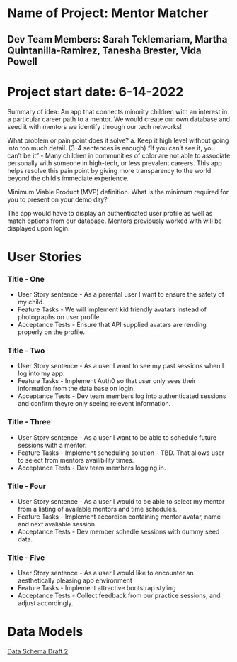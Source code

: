 # Name of Project: Mentor Matcher
## Dev Team Members: Sarah Teklemariam, Martha Quintanilla-Ramirez, Tanesha Brester, Vida Powell

# Project start date: 6-14-2022
Summary of idea: An app that connects minority children with an interest in a particular career path to a mentor. We would create our own database and seed it with mentors we identify through our tech networks!

What problem or pain point does it solve? a. Keep it high level without going into too much detail. (3-4 sentences is enough) “If you can’t see it, you can’t be it” - Many children in communities of color are not able to associate personally with someone in high-tech, or less prevalent careers. This app helps resolve this pain point by giving more transparency to the world beyond the child’s immediate experience.

Minimum Viable Product (MVP) definition.
What is the minimum required for you to present on your demo day?

The app would have to display an authenticated user profile as well as match options from our database. Mentors previously worked with will be displayed upon login.

# User Stories

### Title - One
- User Story sentence - As a parental user I want to ensure the safety of my child.
- Feature Tasks - We will implement kid friendly avatars instead of photographs on user profile.
- Acceptance Tests - Ensure that API supplied avatars are rending properly on the profile.

### Title - Two
- User Story sentence - As a user I want to see my past sessions when I log into my app.
- Feature Tasks - Implement Auth0 so that user only sees their information from the data base on login.
- Acceptance Tests - Dev team members log into authenticated sessions and confirm theyre only seeing relevent information. 

### Title - Three
- User Story sentence - As a user I want to be able to schedule future sessions with a mentor.
- Feature Tasks - Implement scheduling solution - TBD. That allows user to select from mentors availibility times.
- Acceptance Tests - Dev team members logging in.

### Title - Four
- User Story sentence - As a user I would to be able to select my mentor from a listing of available mentors and time schedules.
- Feature Tasks - Implement accordion containing mentor avatar, name and next avaliable session.
- Acceptance Tests - Dev member schedle sessions with dummy seed data.

### Title - Five
- User Story sentence - As a user I would like to encounter an aesthetically pleasing app environment
- Feature Tasks - Implement attractive bootstrap styling
- Acceptance Tests - Collect feedback from our practice sessions, and adjust accordingly.

# Data Models
[Data Schema Draft 2](DBDataModels_v2.jpg)
